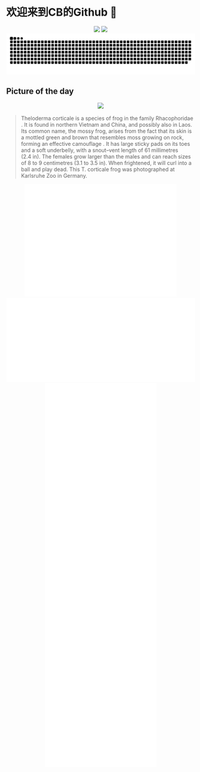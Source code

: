 
# 欢迎来到CB的Github 👋

<div align="center">
  <img height="137px" src="https://github-readme-stats.vercel.app/api?username=SuperCB&show_icons=true&theme=radical" />
  <img height="137px" src="https://github-readme-stats.vercel.app/api/top-langs/?username=SuperCB&hide_title=true&hide_border=true&layout=compact&langs_count=6&text_color=000&icon_color=fff" />
</div>


<div align="center">
    <img src="./contribution-snake/github-contribution-grid-snake.svg" />
</div>



## Picture of the day
<div align="center">
  <img width=400px src="https://upload.wikimedia.org/wikipedia/commons/thumb/d/d8/Theloderma_corticale_-_Karlsruhe_Zoo_01.jpg/600px-Theloderma_corticale_-_Karlsruhe_Zoo_01.jpg" />
</div>

>Theloderma corticale  is a species of frog in the family  Rhacophoridae . It is found in northern Vietnam and China, and possibly also in Laos. Its common name, the mossy frog, arises from the fact that its skin is a mottled green and brown that resembles  moss  growing on rock, forming an effective  camouflage . It has large sticky pads on its toes and a soft underbelly, with a  snout–vent length  of 61 millimetres (2.4 in). The females grow larger than the males and can reach sizes of 8 to 9 centimetres (3.1 to 3.5 in). When frightened, it will curl into a ball and play dead. This  T. corticale  frog was photographed at  Karlsruhe Zoo  in Germany.



<div align="center">
  <img height="300px" src="base_metrics.svg" />
  <img  src="metrics.plugin.calendar.full.svg" />
</div>


<div align="center">
  <img  src="plugin_metrics.svg" /> 
</div>
